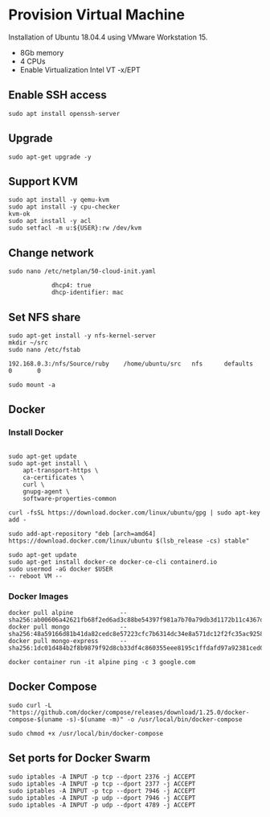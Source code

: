 # Provision Virtual Machine

Installation of Ubuntu 18.04.4 using VMware Workstation 15.

- 8Gb memory
- 4 CPUs
- Enable Virtualization Intel VT -x/EPT

## Enable SSH access
```console
sudo apt install openssh-server
```

## Upgrade
```console
sudo apt-get upgrade -y
```

## Support KVM
```console
sudo apt install -y qemu-kvm
sudo apt install -y cpu-checker
kvm-ok
sudo apt install -y acl
sudo setfacl -m u:${USER}:rw /dev/kvm
```

## Change network
```console
sudo nano /etc/netplan/50-cloud-init.yaml

            dhcp4: true
            dhcp-identifier: mac
```

## Set NFS share
```console
sudo apt-get install -y nfs-kernel-server
mkdir ~/src
sudo nano /etc/fstab
```

```text
192.168.0.3:/nfs/Source/ruby    /home/ubuntu/src   nfs      defaults    0       0
```

```console
sudo mount -a
```

## Docker

### Install Docker

```console

sudo apt-get update
sudo apt-get install \
    apt-transport-https \
    ca-certificates \
    curl \
    gnupg-agent \
    software-properties-common

curl -fsSL https://download.docker.com/linux/ubuntu/gpg | sudo apt-key add -

sudo add-apt-repository "deb [arch=amd64] https://download.docker.com/linux/ubuntu $(lsb_release -cs) stable"

sudo apt-get update
sudo apt-get install docker-ce docker-ce-cli containerd.io
sudo usermod -aG docker $USER
-- reboot VM --
```

### Docker Images

```console
docker pull alpine             -- sha256:ab00606a42621fb68f2ed6ad3c88be54397f981a7b70a79db3d1172b11c4367d
docker pull mongo              -- sha256:48a59166d81b41da82cedc8e57223cfc7b6314dc34e8a571dc12f2fc35ac9258
docker pull mongo-express      -- sha256:1dc01d484b2f8b9879f92d8cb33df4c860355eee8195c1ffdafd97a92381ced0

docker container run -it alpine ping -c 3 google.com
```

## Docker Compose

```console
sudo curl -L "https://github.com/docker/compose/releases/download/1.25.0/docker-compose-$(uname -s)-$(uname -m)" -o /usr/local/bin/docker-compose

sudo chmod +x /usr/local/bin/docker-compose
```

## Set ports for Docker Swarm

```console
sudo iptables -A INPUT -p tcp --dport 2376 -j ACCEPT
sudo iptables -A INPUT -p tcp --dport 2377 -j ACCEPT
sudo iptables -A INPUT -p tcp --dport 7946 -j ACCEPT
sudo iptables -A INPUT -p udp --dport 7946 -j ACCEPT
sudo iptables -A INPUT -p udp --dport 4789 -j ACCEPT
```